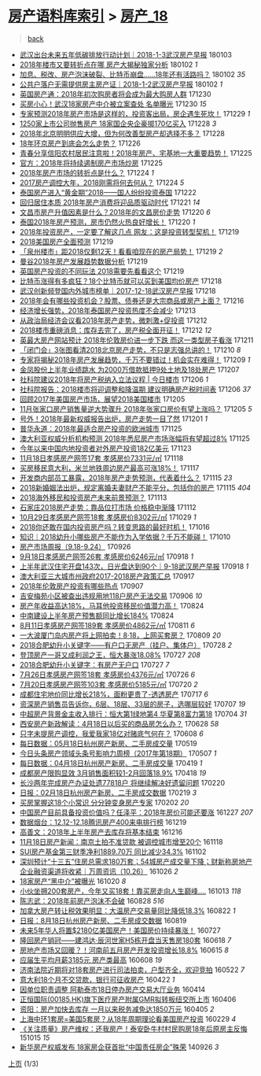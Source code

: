 [房产语料库索引](../../README.md)  > [房产_18](房产_18.md)
====
> [back](../README.md)

- [武汉出台未来五年低碳排放行动计划｜2018-1-3武汉房产早报](http://jkwz.applinzi.com/ittc/7054268769860322315.html#%E6%AD%A6%E6%B1%89%E5%87%BA%E5%8F%B0%E6%9C%AA%E6%9D%A5%E4%BA%94%E5%B9%B4%E4%BD%8E%E7%A2%B3%E6%8E%92%E6%94%BE%E8%A1%8C%E5%8A%A8%E8%AE%A1%E5%88%92%EF%BD%9C2018-1-3%E6%AD%A6%E6%B1%89%E6%88%BF%E4%BA%A7%E6%97%A9%E6%8A%A5) 180103  
- [2018年楼市又要转折点在哪 房产大揭秘独家分析](http://jkwz.applinzi.com/ittc/7054070936792204295.html#2018%E5%B9%B4%E6%A5%BC%E5%B8%82%E5%8F%88%E8%A6%81%E8%BD%AC%E6%8A%98%E7%82%B9%E5%9C%A8%E5%93%AA+%E6%88%BF%E4%BA%A7%E5%A4%A7%E6%8F%AD%E7%A7%98%E7%8B%AC%E5%AE%B6%E5%88%86%E6%9E%90) 180102 *1* 
- [加息、税改、房产泡沫破裂、比特币崩盘……18年还有活路吗？](http://jkwz.applinzi.com/ittc/7053973366308865030.html#%E5%8A%A0%E6%81%AF%E3%80%81%E7%A8%8E%E6%94%B9%E3%80%81%E6%88%BF%E4%BA%A7%E6%B3%A1%E6%B2%AB%E7%A0%B4%E8%A3%82%E3%80%81%E6%AF%94%E7%89%B9%E5%B8%81%E5%B4%A9%E7%9B%98%E2%80%A6%E2%80%A618%E5%B9%B4%E8%BF%98%E6%9C%89%E6%B4%BB%E8%B7%AF%E5%90%97%EF%BC%9F) 180102 *35* 
- [公共户落户无需提供房主房产证｜2018-1-2武汉房产早报](http://jkwz.applinzi.com/ittc/7053897885211427856.html#%E5%85%AC%E5%85%B1%E6%88%B7%E8%90%BD%E6%88%B7%E6%97%A0%E9%9C%80%E6%8F%90%E4%BE%9B%E6%88%BF%E4%B8%BB%E6%88%BF%E4%BA%A7%E8%AF%81%EF%BD%9C2018-1-2%E6%AD%A6%E6%B1%89%E6%88%BF%E4%BA%A7%E6%97%A9%E6%8A%A5) 180102 *1* 
- [英国房产通：2018年初次购房者将会成为最大购房人群](http://jkwz.applinzi.com/ittc/7052915213311935504.html#%E8%8B%B1%E5%9B%BD%E6%88%BF%E4%BA%A7%E9%80%9A%EF%BC%9A2018%E5%B9%B4%E5%88%9D%E6%AC%A1%E8%B4%AD%E6%88%BF%E8%80%85%E5%B0%86%E4%BC%9A%E6%88%90%E4%B8%BA%E6%9C%80%E5%A4%A7%E8%B4%AD%E6%88%BF%E4%BA%BA%E7%BE%A4) 171230  
- [买房小心！武汉18家房产中介被立案查处 名单曝光](http://jkwz.applinzi.com/ittc/7052819906712585232.html#%E4%B9%B0%E6%88%BF%E5%B0%8F%E5%BF%83%EF%BC%81%E6%AD%A6%E6%B1%8918%E5%AE%B6%E6%88%BF%E4%BA%A7%E4%B8%AD%E4%BB%8B%E8%A2%AB%E7%AB%8B%E6%A1%88%E6%9F%A5%E5%A4%84+%E5%90%8D%E5%8D%95%E6%9B%9D%E5%85%89) 171230 *15* 
- [专家预测2018年房产市场是这样的，投资客出局，房企遇生死坎！](http://jkwz.applinzi.com/ittc/7052471484012823568.html#%E4%B8%93%E5%AE%B6%E9%A2%84%E6%B5%8B2018%E5%B9%B4%E6%88%BF%E4%BA%A7%E5%B8%82%E5%9C%BA%E6%98%AF%E8%BF%99%E6%A0%B7%E7%9A%84%EF%BC%8C%E6%8A%95%E8%B5%84%E5%AE%A2%E5%87%BA%E5%B1%80%EF%BC%8C%E6%88%BF%E4%BC%81%E9%81%87%E7%94%9F%E6%AD%BB%E5%9D%8E%EF%BC%81) 171229 *1* 
- [1250家上市公司抛售房产 18家国企央企豪掷170亿买入](http://jkwz.applinzi.com/ittc/7052201695101060112.html#1250%E5%AE%B6%E4%B8%8A%E5%B8%82%E5%85%AC%E5%8F%B8%E6%8A%9B%E5%94%AE%E6%88%BF%E4%BA%A7+18%E5%AE%B6%E5%9B%BD%E4%BC%81%E5%A4%AE%E4%BC%81%E8%B1%AA%E6%8E%B7170%E4%BA%BF%E4%B9%B0%E5%85%A5) 171228 *3* 
- [2018年北京明明供应大增，但为何改善型房产却选择不多？](http://jkwz.applinzi.com/ittc/7052111402532078608.html#2018%E5%B9%B4%E5%8C%97%E4%BA%AC%E6%98%8E%E6%98%8E%E4%BE%9B%E5%BA%94%E5%A4%A7%E5%A2%9E%EF%BC%8C%E4%BD%86%E4%B8%BA%E4%BD%95%E6%94%B9%E5%96%84%E5%9E%8B%E6%88%BF%E4%BA%A7%E5%8D%B4%E9%80%89%E6%8B%A9%E4%B8%8D%E5%A4%9A%EF%BC%9F) 171228  
- [18年环京房产到底会怎么走势？](http://jkwz.applinzi.com/ittc/7051480451342926865.html#18%E5%B9%B4%E7%8E%AF%E4%BA%AC%E6%88%BF%E4%BA%A7%E5%88%B0%E5%BA%95%E4%BC%9A%E6%80%8E%E4%B9%88%E8%B5%B0%E5%8A%BF%EF%BC%9F) 171226  
- [青春分享信阳农村居民注意啦！2018年房产、宅基地一大重要趋势！](http://jkwz.applinzi.com/ittc/7051114455809655825.html#%E9%9D%92%E6%98%A5%E5%88%86%E4%BA%AB%E4%BF%A1%E9%98%B3%E5%86%9C%E6%9D%91%E5%B1%85%E6%B0%91%E6%B3%A8%E6%84%8F%E5%95%A6%EF%BC%812018%E5%B9%B4%E6%88%BF%E4%BA%A7%E3%80%81%E5%AE%85%E5%9F%BA%E5%9C%B0%E4%B8%80%E5%A4%A7%E9%87%8D%E8%A6%81%E8%B6%8B%E5%8A%BF%EF%BC%81) 171225  
- [官方：2018年将持续遏制房产市场炒房](http://jkwz.applinzi.com/ittc/7051004838853215248.html#%E5%AE%98%E6%96%B9%EF%BC%9A2018%E5%B9%B4%E5%B0%86%E6%8C%81%E7%BB%AD%E9%81%8F%E5%88%B6%E6%88%BF%E4%BA%A7%E5%B8%82%E5%9C%BA%E7%82%92%E6%88%BF) 171225  
- [2018年房产市场的转折点是什么？](http://jkwz.applinzi.com/ittc/7050716285388719120.html#2018%E5%B9%B4%E6%88%BF%E4%BA%A7%E5%B8%82%E5%9C%BA%E7%9A%84%E8%BD%AC%E6%8A%98%E7%82%B9%E6%98%AF%E4%BB%80%E4%B9%88%EF%BC%9F) 171224 *1* 
- [2017房产调控大年，2018刚需将何去何从？](http://jkwz.applinzi.com/ittc/7050230283725440016.html#2017%E6%88%BF%E4%BA%A7%E8%B0%83%E6%8E%A7%E5%A4%A7%E5%B9%B4%EF%BC%8C2018%E5%88%9A%E9%9C%80%E5%B0%86%E4%BD%95%E5%8E%BB%E4%BD%95%E4%BB%8E%EF%BC%9F) 171224 *5* 
- [泰国房产进入“黄金期”2018——国人纷纷投资泰国](http://jkwz.applinzi.com/ittc/7049838702669333520.html#%E6%B3%B0%E5%9B%BD%E6%88%BF%E4%BA%A7%E8%BF%9B%E5%85%A5%E2%80%9C%E9%BB%84%E9%87%91%E6%9C%9F%E2%80%9D2018%E2%80%94%E2%80%94%E5%9B%BD%E4%BA%BA%E7%BA%B7%E7%BA%B7%E6%8A%95%E8%B5%84%E6%B3%B0%E5%9B%BD) 171222  
- [回归居住本质 2018年房产消费将迎品质驱动时代](http://jkwz.applinzi.com/ittc/7049588859967374352.html#%E5%9B%9E%E5%BD%92%E5%B1%85%E4%BD%8F%E6%9C%AC%E8%B4%A8+2018%E5%B9%B4%E6%88%BF%E4%BA%A7%E6%B6%88%E8%B4%B9%E5%B0%86%E8%BF%8E%E5%93%81%E8%B4%A8%E9%A9%B1%E5%8A%A8%E6%97%B6%E4%BB%A3) 171221 *14* 
- [文昌市房产升值因素是什么？2018年的文昌房价走势](http://jkwz.applinzi.com/ittc/7049199214553203729.html#%E6%96%87%E6%98%8C%E5%B8%82%E6%88%BF%E4%BA%A7%E5%8D%87%E5%80%BC%E5%9B%A0%E7%B4%A0%E6%98%AF%E4%BB%80%E4%B9%88%EF%BC%9F2018%E5%B9%B4%E7%9A%84%E6%96%87%E6%98%8C%E6%88%BF%E4%BB%B7%E8%B5%B0%E5%8A%BF) 171220 *6* 
- [泰国2018年房产预测，房市仍然火热良好增长！](http://jkwz.applinzi.com/ittc/7049150579207570449.html#%E6%B3%B0%E5%9B%BD2018%E5%B9%B4%E6%88%BF%E4%BA%A7%E9%A2%84%E6%B5%8B%EF%BC%8C%E6%88%BF%E5%B8%82%E4%BB%8D%E7%84%B6%E7%81%AB%E7%83%AD%E8%89%AF%E5%A5%BD%E5%A2%9E%E9%95%BF%EF%BC%81) 171220 *1* 
- [2018年投资房产，一定要了解这几点 网友：这是投资转型契机！](http://jkwz.applinzi.com/ittc/7048838035305661456.html#2018%E5%B9%B4%E6%8A%95%E8%B5%84%E6%88%BF%E4%BA%A7%EF%BC%8C%E4%B8%80%E5%AE%9A%E8%A6%81%E4%BA%86%E8%A7%A3%E8%BF%99%E5%87%A0%E7%82%B9+%E7%BD%91%E5%8F%8B%EF%BC%9A%E8%BF%99%E6%98%AF%E6%8A%95%E8%B5%84%E8%BD%AC%E5%9E%8B%E5%A5%91%E6%9C%BA%EF%BC%81) 171219  
- [2018美国房产全面预测](http://jkwz.applinzi.com/ittc/7048812537733186577.html#2018%E7%BE%8E%E5%9B%BD%E6%88%BF%E4%BA%A7%E5%85%A8%E9%9D%A2%E9%A2%84%E6%B5%8B) 171219  
- [「泉州楼市」距2018仅剩12天！看看咱现在的房产局势！](http://jkwz.applinzi.com/ittc/7048811615367988241.html#%E3%80%8C%E6%B3%89%E5%B7%9E%E6%A5%BC%E5%B8%82%E3%80%8D%E8%B7%9D2018%E4%BB%85%E5%89%A912%E5%A4%A9%EF%BC%81%E7%9C%8B%E7%9C%8B%E5%92%B1%E7%8E%B0%E5%9C%A8%E7%9A%84%E6%88%BF%E4%BA%A7%E5%B1%80%E5%8A%BF%EF%BC%81) 171219 *2* 
- [曼谷2018年房产发展趋势数据分析](http://jkwz.applinzi.com/ittc/7048784522294854673.html#%E6%9B%BC%E8%B0%B72018%E5%B9%B4%E6%88%BF%E4%BA%A7%E5%8F%91%E5%B1%95%E8%B6%8B%E5%8A%BF%E6%95%B0%E6%8D%AE%E5%88%86%E6%9E%90) 171219  
- [英国房产投资的不同玩法 2018需要先看看这个](http://jkwz.applinzi.com/ittc/7048357407036539920.html#%E8%8B%B1%E5%9B%BD%E6%88%BF%E4%BA%A7%E6%8A%95%E8%B5%84%E7%9A%84%E4%B8%8D%E5%90%8C%E7%8E%A9%E6%B3%95+2018%E9%9C%80%E8%A6%81%E5%85%88%E7%9C%8B%E7%9C%8B%E8%BF%99%E4%B8%AA) 171219  
- [比特币涨得有多疯狂？18个比特币就可以买到美国均价房产](http://jkwz.applinzi.com/ittc/7048470036774126608.html#%E6%AF%94%E7%89%B9%E5%B8%81%E6%B6%A8%E5%BE%97%E6%9C%89%E5%A4%9A%E7%96%AF%E7%8B%82%EF%BC%9F18%E4%B8%AA%E6%AF%94%E7%89%B9%E5%B8%81%E5%B0%B1%E5%8F%AF%E4%BB%A5%E4%B9%B0%E5%88%B0%E7%BE%8E%E5%9B%BD%E5%9D%87%E4%BB%B7%E6%88%BF%E4%BA%A7) 171218  
- [武汉创新频登国内外城市榜单｜2017-12-18武汉房产早报](http://jkwz.applinzi.com/ittc/7048329553280238608.html#%E6%AD%A6%E6%B1%89%E5%88%9B%E6%96%B0%E9%A2%91%E7%99%BB%E5%9B%BD%E5%86%85%E5%A4%96%E5%9F%8E%E5%B8%82%E6%A6%9C%E5%8D%95%EF%BD%9C2017-12-18%E6%AD%A6%E6%B1%89%E6%88%BF%E4%BA%A7%E6%97%A9%E6%8A%A5) 171218  
- [2018年会有哪些投资机会？股票、债券还是大宗商品或房产上面？](http://jkwz.applinzi.com/ittc/7047324189411771408.html#2018%E5%B9%B4%E4%BC%9A%E6%9C%89%E5%93%AA%E4%BA%9B%E6%8A%95%E8%B5%84%E6%9C%BA%E4%BC%9A%EF%BC%9F%E8%82%A1%E7%A5%A8%E3%80%81%E5%80%BA%E5%88%B8%E8%BF%98%E6%98%AF%E5%A4%A7%E5%AE%97%E5%95%86%E5%93%81%E6%88%96%E6%88%BF%E4%BA%A7%E4%B8%8A%E9%9D%A2%EF%BC%9F) 171216  
- [经济增长强势，2018年泰国房产投资热度不会减少](http://jkwz.applinzi.com/ittc/7046510095867855889.html#%E7%BB%8F%E6%B5%8E%E5%A2%9E%E9%95%BF%E5%BC%BA%E5%8A%BF%EF%BC%8C2018%E5%B9%B4%E6%B3%B0%E5%9B%BD%E6%88%BF%E4%BA%A7%E6%8A%95%E8%B5%84%E7%83%AD%E5%BA%A6%E4%B8%8D%E4%BC%9A%E5%87%8F%E5%B0%91) 171213  
- [从政治局经济会议看2018年房产走势，微刺激+促投资](http://jkwz.applinzi.com/ittc/7046135120275178512.html#%E4%BB%8E%E6%94%BF%E6%B2%BB%E5%B1%80%E7%BB%8F%E6%B5%8E%E4%BC%9A%E8%AE%AE%E7%9C%8B2018%E5%B9%B4%E6%88%BF%E4%BA%A7%E8%B5%B0%E5%8A%BF%EF%BC%8C%E5%BE%AE%E5%88%BA%E6%BF%80%2B%E4%BF%83%E6%8A%95%E8%B5%84) 171212  
- [2018楼市重磅消息：库存去完了，房产税全面开征！](http://jkwz.applinzi.com/ittc/7045750503605011472.html#2018%E6%A5%BC%E5%B8%82%E9%87%8D%E7%A3%85%E6%B6%88%E6%81%AF%EF%BC%9A%E5%BA%93%E5%AD%98%E5%8E%BB%E5%AE%8C%E4%BA%86%EF%BC%8C%E6%88%BF%E4%BA%A7%E7%A8%8E%E5%85%A8%E9%9D%A2%E5%BC%80%E5%BE%81%EF%BC%81) 171212 *12* 
- [英最大房产网站预计 2018年伦敦房价进一步下跌 而这一类型房子看涨](http://jkwz.applinzi.com/ittc/7045877911389733904.html#%E8%8B%B1%E6%9C%80%E5%A4%A7%E6%88%BF%E4%BA%A7%E7%BD%91%E7%AB%99%E9%A2%84%E8%AE%A1+2018%E5%B9%B4%E4%BC%A6%E6%95%A6%E6%88%BF%E4%BB%B7%E8%BF%9B%E4%B8%80%E6%AD%A5%E4%B8%8B%E8%B7%8C+%E8%80%8C%E8%BF%99%E4%B8%80%E7%B1%BB%E5%9E%8B%E6%88%BF%E5%AD%90%E7%9C%8B%E6%B6%A8) 171211  
- [「闭门会」3张图看清2018北京房产走势，不只是志强总讲的！](http://jkwz.applinzi.com/ittc/7045598960205431824.html#%E3%80%8C%E9%97%AD%E9%97%A8%E4%BC%9A%E3%80%8D3%E5%BC%A0%E5%9B%BE%E7%9C%8B%E6%B8%852018%E5%8C%97%E4%BA%AC%E6%88%BF%E4%BA%A7%E8%B5%B0%E5%8A%BF%EF%BC%8C%E4%B8%8D%E5%8F%AA%E6%98%AF%E5%BF%97%E5%BC%BA%E6%80%BB%E8%AE%B2%E7%9A%84%EF%BC%81) 171210 *8* 
- [专家将揭秘2018年房产发展趋势，千万不要错过！机会实在难得！](http://jkwz.applinzi.com/ittc/7045067561262122000.html#%E4%B8%93%E5%AE%B6%E5%B0%86%E6%8F%AD%E7%A7%982018%E5%B9%B4%E6%88%BF%E4%BA%A7%E5%8F%91%E5%B1%95%E8%B6%8B%E5%8A%BF%EF%BC%8C%E5%8D%83%E4%B8%87%E4%B8%8D%E8%A6%81%E9%94%99%E8%BF%87%EF%BC%81%E6%9C%BA%E4%BC%9A%E5%AE%9E%E5%9C%A8%E9%9A%BE%E5%BE%97%EF%BC%81) 171209 *1* 
- [金凤股份上半年业绩跳水 为2000万借款抵押9处土地及18处房产](http://jkwz.applinzi.com/ittc/7044384374135456784.html#%E9%87%91%E5%87%A4%E8%82%A1%E4%BB%BD%E4%B8%8A%E5%8D%8A%E5%B9%B4%E4%B8%9A%E7%BB%A9%E8%B7%B3%E6%B0%B4+%E4%B8%BA2000%E4%B8%87%E5%80%9F%E6%AC%BE%E6%8A%B5%E6%8A%BC9%E5%A4%84%E5%9C%9F%E5%9C%B0%E5%8F%8A18%E5%A4%84%E6%88%BF%E4%BA%A7) 171207  
- [社科院建议2018年将房产税纳入立法议程 | 今日楼市](http://jkwz.applinzi.com/ittc/7044028174613087248.html#%E7%A4%BE%E7%A7%91%E9%99%A2%E5%BB%BA%E8%AE%AE2018%E5%B9%B4%E5%B0%86%E6%88%BF%E4%BA%A7%E7%A8%8E%E7%BA%B3%E5%85%A5%E7%AB%8B%E6%B3%95%E8%AE%AE%E7%A8%8B+%7C+%E4%BB%8A%E6%97%A5%E6%A5%BC%E5%B8%82) 171206 *1* 
- [社科院报告：2018楼市将迎调整和降温期 建议明确房产税时间表](http://jkwz.applinzi.com/ittc/7043969286165496848.html#%E7%A4%BE%E7%A7%91%E9%99%A2%E6%8A%A5%E5%91%8A%EF%BC%9A2018%E6%A5%BC%E5%B8%82%E5%B0%86%E8%BF%8E%E8%B0%83%E6%95%B4%E5%92%8C%E9%99%8D%E6%B8%A9%E6%9C%9F+%E5%BB%BA%E8%AE%AE%E6%98%8E%E7%A1%AE%E6%88%BF%E4%BA%A7%E7%A8%8E%E6%97%B6%E9%97%B4%E8%A1%A8) 171206 *37* 
- [回顾2017年美国房产市场，展望2018美国楼市](http://jkwz.applinzi.com/ittc/7043621447170262033.html#%E5%9B%9E%E9%A1%BE2017%E5%B9%B4%E7%BE%8E%E5%9B%BD%E6%88%BF%E4%BA%A7%E5%B8%82%E5%9C%BA%EF%BC%8C%E5%B1%95%E6%9C%9B2018%E7%BE%8E%E5%9B%BD%E6%A5%BC%E5%B8%82) 171205  
- [11月张家口房产销售量逆大势骤升 2018年张家口房价有望上涨吗？](http://jkwz.applinzi.com/ittc/7043532797615014928.html#11%E6%9C%88%E5%BC%A0%E5%AE%B6%E5%8F%A3%E6%88%BF%E4%BA%A7%E9%94%80%E5%94%AE%E9%87%8F%E9%80%86%E5%A4%A7%E5%8A%BF%E9%AA%A4%E5%8D%87+2018%E5%B9%B4%E5%BC%A0%E5%AE%B6%E5%8F%A3%E6%88%BF%E4%BB%B7%E6%9C%89%E6%9C%9B%E4%B8%8A%E6%B6%A8%E5%90%97%EF%BC%9F) 171205 *5* 
- [号外！2018年最新权威报告出炉，房产走势一目了然](http://jkwz.applinzi.com/ittc/7042166181178377232.html#%E5%8F%B7%E5%A4%96%EF%BC%812018%E5%B9%B4%E6%9C%80%E6%96%B0%E6%9D%83%E5%A8%81%E6%8A%A5%E5%91%8A%E5%87%BA%E7%82%89%EF%BC%8C%E6%88%BF%E4%BA%A7%E8%B5%B0%E5%8A%BF%E4%B8%80%E7%9B%AE%E4%BA%86%E7%84%B6) 171201 *1* 
- [普华永道：2018年最适合房产投资的欧洲城市](http://jkwz.applinzi.com/ittc/7039848312574837776.html#%E6%99%AE%E5%8D%8E%E6%B0%B8%E9%81%93%EF%BC%9A2018%E5%B9%B4%E6%9C%80%E9%80%82%E5%90%88%E6%88%BF%E4%BA%A7%E6%8A%95%E8%B5%84%E7%9A%84%E6%AC%A7%E6%B4%B2%E5%9F%8E%E5%B8%82) 171125  
- [澳大利亚权威分析机构预测 2018年悉尼房产市场涨幅将有望超过8%](http://jkwz.applinzi.com/ittc/7039805450902570001.html#%E6%BE%B3%E5%A4%A7%E5%88%A9%E4%BA%9A%E6%9D%83%E5%A8%81%E5%88%86%E6%9E%90%E6%9C%BA%E6%9E%84%E9%A2%84%E6%B5%8B+2018%E5%B9%B4%E6%82%89%E5%B0%BC%E6%88%BF%E4%BA%A7%E5%B8%82%E5%9C%BA%E6%B6%A8%E5%B9%85%E5%B0%86%E6%9C%89%E6%9C%9B%E8%B6%85%E8%BF%878%25) 171125  
- [今年以来中国内地投资者对外房产投资182亿美元](http://jkwz.applinzi.com/ittc/7039075095610393617.html#%E4%BB%8A%E5%B9%B4%E4%BB%A5%E6%9D%A5%E4%B8%AD%E5%9B%BD%E5%86%85%E5%9C%B0%E6%8A%95%E8%B5%84%E8%80%85%E5%AF%B9%E5%A4%96%E6%88%BF%E4%BA%A7%E6%8A%95%E8%B5%84182%E4%BA%BF%E7%BE%8E%E5%85%83) 171123  
- [11月18日孝感房产网签17套 孝感房价7331元/㎡](http://jkwz.applinzi.com/ittc/7037339048279032848.html#11%E6%9C%8818%E6%97%A5%E5%AD%9D%E6%84%9F%E6%88%BF%E4%BA%A7%E7%BD%91%E7%AD%BE17%E5%A5%97+%E5%AD%9D%E6%84%9F%E6%88%BF%E4%BB%B77331%E5%85%83%2F%E3%8E%A1) 171118  
- [买房移民意大利，米兰地铁周边房产最高可涨18%！](http://jkwz.applinzi.com/ittc/7036968203866080272.html#%E4%B9%B0%E6%88%BF%E7%A7%BB%E6%B0%91%E6%84%8F%E5%A4%A7%E5%88%A9%EF%BC%8C%E7%B1%B3%E5%85%B0%E5%9C%B0%E9%93%81%E5%91%A8%E8%BE%B9%E6%88%BF%E4%BA%A7%E6%9C%80%E9%AB%98%E5%8F%AF%E6%B6%A818%25%EF%BC%81) 171117  
- [开发商内部员工暴露，2018年房产走势预测，代表着什么？](http://jkwz.applinzi.com/ittc/7036281448846328848.html#%E5%BC%80%E5%8F%91%E5%95%86%E5%86%85%E9%83%A8%E5%91%98%E5%B7%A5%E6%9A%B4%E9%9C%B2%EF%BC%8C2018%E5%B9%B4%E6%88%BF%E4%BA%A7%E8%B5%B0%E5%8A%BF%E9%A2%84%E6%B5%8B%EF%BC%8C%E4%BB%A3%E8%A1%A8%E7%9D%80%E4%BB%80%E4%B9%88%EF%BC%9F) 171115 *23* 
- [2018新婚姻法出炉，规定离婚夫妻财产不能平分，包括你的房产](http://jkwz.applinzi.com/ittc/7036170536382628881.html#2018%E6%96%B0%E5%A9%9A%E5%A7%BB%E6%B3%95%E5%87%BA%E7%82%89%EF%BC%8C%E8%A7%84%E5%AE%9A%E7%A6%BB%E5%A9%9A%E5%A4%AB%E5%A6%BB%E8%B4%A2%E4%BA%A7%E4%B8%8D%E8%83%BD%E5%B9%B3%E5%88%86%EF%BC%8C%E5%8C%85%E6%8B%AC%E4%BD%A0%E7%9A%84%E6%88%BF%E4%BA%A7) 171115 *404* 
- [2018海外移民和投资房产未来前景预测？](http://jkwz.applinzi.com/ittc/7035355408368141328.html#2018%E6%B5%B7%E5%A4%96%E7%A7%BB%E6%B0%91%E5%92%8C%E6%8A%95%E8%B5%84%E6%88%BF%E4%BA%A7%E6%9C%AA%E6%9D%A5%E5%89%8D%E6%99%AF%E9%A2%84%E6%B5%8B%EF%BC%9F) 171113  
- [石家庄2018房产走势：靠品位打市场 价格稳中渐降](http://jkwz.applinzi.com/ittc/7035183634250728464.html#%E7%9F%B3%E5%AE%B6%E5%BA%842018%E6%88%BF%E4%BA%A7%E8%B5%B0%E5%8A%BF%EF%BC%9A%E9%9D%A0%E5%93%81%E4%BD%8D%E6%89%93%E5%B8%82%E5%9C%BA+%E4%BB%B7%E6%A0%BC%E7%A8%B3%E4%B8%AD%E6%B8%90%E9%99%8D) 171112  
- [10月29日孝感房产网签18套 孝感房价8302元/㎡](http://jkwz.applinzi.com/ittc/7029922117120951313.html#10%E6%9C%8829%E6%97%A5%E5%AD%9D%E6%84%9F%E6%88%BF%E4%BA%A7%E7%BD%91%E7%AD%BE18%E5%A5%97+%E5%AD%9D%E6%84%9F%E6%88%BF%E4%BB%B78302%E5%85%83%2F%E3%8E%A1) 171029 *1* 
- [2018你还敢在国内投资房产吗？转变思路的最好时机！](http://jkwz.applinzi.com/ittc/7025076256461292561.html#2018%E4%BD%A0%E8%BF%98%E6%95%A2%E5%9C%A8%E5%9B%BD%E5%86%85%E6%8A%95%E8%B5%84%E6%88%BF%E4%BA%A7%E5%90%97%EF%BC%9F%E8%BD%AC%E5%8F%98%E6%80%9D%E8%B7%AF%E7%9A%84%E6%9C%80%E5%A5%BD%E6%97%B6%E6%9C%BA%EF%BC%81) 171016  
- [知识｜2018幼升小哪些房产不能作为入学依据？千万不能碰！](http://jkwz.applinzi.com/ittc/7022904408722113552.html#%E7%9F%A5%E8%AF%86%EF%BD%9C2018%E5%B9%BC%E5%8D%87%E5%B0%8F%E5%93%AA%E4%BA%9B%E6%88%BF%E4%BA%A7%E4%B8%8D%E8%83%BD%E4%BD%9C%E4%B8%BA%E5%85%A5%E5%AD%A6%E4%BE%9D%E6%8D%AE%EF%BC%9F%E5%8D%83%E4%B8%87%E4%B8%8D%E8%83%BD%E7%A2%B0%EF%BC%81) 171010  
- [房产市场周报（9.18-9.24）](http://jkwz.applinzi.com/ittc/7017305099884561425.html#%E6%88%BF%E4%BA%A7%E5%B8%82%E5%9C%BA%E5%91%A8%E6%8A%A5%EF%BC%889.18-9.24%EF%BC%89) 170926  
- [9月18日孝感房产网签26套 孝感房价6246元/㎡](http://jkwz.applinzi.com/ittc/7014703345716167696.html#9%E6%9C%8818%E6%97%A5%E5%AD%9D%E6%84%9F%E6%88%BF%E4%BA%A7%E7%BD%91%E7%AD%BE26%E5%A5%97+%E5%AD%9D%E6%84%9F%E6%88%BF%E4%BB%B76246%E5%85%83%2F%E3%8E%A1) 170918 *1* 
- [上半年武汉住宅开盘143次，日光盘达到90个｜9-18武汉房产早报](http://jkwz.applinzi.com/ittc/7014575729491313680.html#%E4%B8%8A%E5%8D%8A%E5%B9%B4%E6%AD%A6%E6%B1%89%E4%BD%8F%E5%AE%85%E5%BC%80%E7%9B%98143%E6%AC%A1%EF%BC%8C%E6%97%A5%E5%85%89%E7%9B%98%E8%BE%BE%E5%88%B090%E4%B8%AA%EF%BD%9C9-18%E6%AD%A6%E6%B1%89%E6%88%BF%E4%BA%A7%E6%97%A9%E6%8A%A5) 170918 *1* 
- [澳大利亚三大城市州政府2017-2018房产政策汇总](http://jkwz.applinzi.com/ittc/7014232692789609488.html#%E6%BE%B3%E5%A4%A7%E5%88%A9%E4%BA%9A%E4%B8%89%E5%A4%A7%E5%9F%8E%E5%B8%82%E5%B7%9E%E6%94%BF%E5%BA%9C2017-2018%E6%88%BF%E4%BA%A7%E6%94%BF%E7%AD%96%E6%B1%87%E6%80%BB) 170917  
- [2018年伦敦房产投资有哪些热点](http://jkwz.applinzi.com/ittc/7010639984695182353.html#2018%E5%B9%B4%E4%BC%A6%E6%95%A6%E6%88%BF%E4%BA%A7%E6%8A%95%E8%B5%84%E6%9C%89%E5%93%AA%E4%BA%9B%E7%83%AD%E7%82%B9) 170907  
- [吉安梅苑小区被查出违规用地118户房产无法交易](http://jkwz.applinzi.com/ittc/7010106342977831952.html#%E5%90%89%E5%AE%89%E6%A2%85%E8%8B%91%E5%B0%8F%E5%8C%BA%E8%A2%AB%E6%9F%A5%E5%87%BA%E8%BF%9D%E8%A7%84%E7%94%A8%E5%9C%B0118%E6%88%B7%E6%88%BF%E4%BA%A7%E6%97%A0%E6%B3%95%E4%BA%A4%E6%98%93) 170906 *10* 
- [房产年收益高达18%，马耳他投资移民价值潜力高！](http://jkwz.applinzi.com/ittc/7004944649444394000.html#%E6%88%BF%E4%BA%A7%E5%B9%B4%E6%94%B6%E7%9B%8A%E9%AB%98%E8%BE%BE18%25%EF%BC%8C%E9%A9%AC%E8%80%B3%E4%BB%96%E6%8A%95%E8%B5%84%E7%A7%BB%E6%B0%91%E4%BB%B7%E5%80%BC%E6%BD%9C%E5%8A%9B%E9%AB%98%EF%BC%81) 170824  
- [中南建设上半年房产预售额同比增长184%](http://jkwz.applinzi.com/ittc/7005189592104567569.html#%E4%B8%AD%E5%8D%97%E5%BB%BA%E8%AE%BE%E4%B8%8A%E5%8D%8A%E5%B9%B4%E6%88%BF%E4%BA%A7%E9%A2%84%E5%94%AE%E9%A2%9D%E5%90%8C%E6%AF%94%E5%A2%9E%E9%95%BF184%25) 170824  
- [8月11日孝感房产网签189套 孝感房价4862元/㎡](http://jkwz.applinzi.com/ittc/7000606412651381777.html#8%E6%9C%8811%E6%97%A5%E5%AD%9D%E6%84%9F%E6%88%BF%E4%BA%A7%E7%BD%91%E7%AD%BE189%E5%A5%97+%E5%AD%9D%E6%84%9F%E6%88%BF%E4%BB%B74862%E5%85%83%2F%E3%8E%A1) 170811 *6* 
- [一大波厦门岛内房产将上网拍卖！8·18，上网买套房？](http://jkwz.applinzi.com/ittc/6999760800196330513.html#%E4%B8%80%E5%A4%A7%E6%B3%A2%E5%8E%A6%E9%97%A8%E5%B2%9B%E5%86%85%E6%88%BF%E4%BA%A7%E5%B0%86%E4%B8%8A%E7%BD%91%E6%8B%8D%E5%8D%96%EF%BC%818%C2%B718%EF%BC%8C%E4%B8%8A%E7%BD%91%E4%B9%B0%E5%A5%97%E6%88%BF%EF%BC%9F) 170809 *20* 
- [2018合肥幼升小关键字——有户口无房产（挂户、集体户）](http://jkwz.applinzi.com/ittc/6995277704713470992.html#2018%E5%90%88%E8%82%A5%E5%B9%BC%E5%8D%87%E5%B0%8F%E5%85%B3%E9%94%AE%E5%AD%97%E2%80%94%E2%80%94%E6%9C%89%E6%88%B7%E5%8F%A3%E6%97%A0%E6%88%BF%E4%BA%A7%EF%BC%88%E6%8C%82%E6%88%B7%E3%80%81%E9%9B%86%E4%BD%93%E6%88%B7%EF%BC%89) 170728 *2* 
- [登顶房产一哥又成利润之王，恒大暴涨18.08%](http://jkwz.applinzi.com/ittc/6994916733696345104.html#%E7%99%BB%E9%A1%B6%E6%88%BF%E4%BA%A7%E4%B8%80%E5%93%A5%E5%8F%88%E6%88%90%E5%88%A9%E6%B6%A6%E4%B9%8B%E7%8E%8B%EF%BC%8C%E6%81%92%E5%A4%A7%E6%9A%B4%E6%B6%A818.08%25) 170727 *208* 
- [2018合肥幼升小关键字：有房产无户口](http://jkwz.applinzi.com/ittc/6994912745592718353.html#2018%E5%90%88%E8%82%A5%E5%B9%BC%E5%8D%87%E5%B0%8F%E5%85%B3%E9%94%AE%E5%AD%97%EF%BC%9A%E6%9C%89%E6%88%BF%E4%BA%A7%E6%97%A0%E6%88%B7%E5%8F%A3) 170727 *7* 
- [7月26日孝感房产网签18套 孝感房价4376元/㎡](http://jkwz.applinzi.com/ittc/6994668216729994256.html#7%E6%9C%8826%E6%97%A5%E5%AD%9D%E6%84%9F%E6%88%BF%E4%BA%A7%E7%BD%91%E7%AD%BE18%E5%A5%97+%E5%AD%9D%E6%84%9F%E6%88%BF%E4%BB%B74376%E5%85%83%2F%E3%8E%A1) 170726 *6* 
- [7月20日孝感房产网签103套 孝感房价5185元/㎡](http://jkwz.applinzi.com/ittc/6992441728186188816.html#7%E6%9C%8820%E6%97%A5%E5%AD%9D%E6%84%9F%E6%88%BF%E4%BA%A7%E7%BD%91%E7%AD%BE103%E5%A5%97+%E5%AD%9D%E6%84%9F%E6%88%BF%E4%BB%B75185%E5%85%83%2F%E3%8E%A1) 170720 *2* 
- [成都住宅地价同比增长218%，面粉更贵了-透透房产](http://jkwz.applinzi.com/ittc/6991209799759692816.html#%E6%88%90%E9%83%BD%E4%BD%8F%E5%AE%85%E5%9C%B0%E4%BB%B7%E5%90%8C%E6%AF%94%E5%A2%9E%E9%95%BF218%25%EF%BC%8C%E9%9D%A2%E7%B2%89%E6%9B%B4%E8%B4%B5%E4%BA%86-%E9%80%8F%E9%80%8F%E6%88%BF%E4%BA%A7) 170717 *6* 
- [资深房产销售员告诉你，6层、18层、33层的房子，选哪层较好](http://jkwz.applinzi.com/ittc/6987505062312936452.html#%E8%B5%84%E6%B7%B1%E6%88%BF%E4%BA%A7%E9%94%80%E5%94%AE%E5%91%98%E5%91%8A%E8%AF%89%E4%BD%A0%EF%BC%8C6%E5%B1%82%E3%80%8118%E5%B1%82%E3%80%8133%E5%B1%82%E7%9A%84%E6%88%BF%E5%AD%90%EF%BC%8C%E9%80%89%E5%93%AA%E5%B1%82%E8%BE%83%E5%A5%BD) 170707 *19* 
- [中超房产背景金主收入排行：恒大第1绿地第4 华夏第8富力第18](http://jkwz.applinzi.com/ittc/6986561952556778501.html#%E4%B8%AD%E8%B6%85%E6%88%BF%E4%BA%A7%E8%83%8C%E6%99%AF%E9%87%91%E4%B8%BB%E6%94%B6%E5%85%A5%E6%8E%92%E8%A1%8C%EF%BC%9A%E6%81%92%E5%A4%A7%E7%AC%AC1%E7%BB%BF%E5%9C%B0%E7%AC%AC4+%E5%8D%8E%E5%A4%8F%E7%AC%AC8%E5%AF%8C%E5%8A%9B%E7%AC%AC18) 170704 *31* 
- [西安房产新政解读：4月18日以后买的商品房怎么办？](http://jkwz.applinzi.com/ittc/6984309885574333444.html#%E8%A5%BF%E5%AE%89%E6%88%BF%E4%BA%A7%E6%96%B0%E6%94%BF%E8%A7%A3%E8%AF%BB%EF%BC%9A4%E6%9C%8818%E6%97%A5%E4%BB%A5%E5%90%8E%E4%B9%B0%E7%9A%84%E5%95%86%E5%93%81%E6%88%BF%E6%80%8E%E4%B9%88%E5%8A%9E%EF%BC%9F) 170628 *58* 
- [只字未提房产调控，我爱我家18亿对赌底气何在？](http://jkwz.applinzi.com/ittc/6976745268392231941.html#%E5%8F%AA%E5%AD%97%E6%9C%AA%E6%8F%90%E6%88%BF%E4%BA%A7%E8%B0%83%E6%8E%A7%EF%BC%8C%E6%88%91%E7%88%B1%E6%88%91%E5%AE%B618%E4%BA%BF%E5%AF%B9%E8%B5%8C%E5%BA%95%E6%B0%94%E4%BD%95%E5%9C%A8%EF%BC%9F) 170608 *6* 
- [每日数据：05月18日杭州房产新房、二手房成交量](http://jkwz.applinzi.com/ittc/6969353279661147140.html#%E6%AF%8F%E6%97%A5%E6%95%B0%E6%8D%AE%EF%BC%9A05%E6%9C%8818%E6%97%A5%E6%9D%AD%E5%B7%9E%E6%88%BF%E4%BA%A7%E6%96%B0%E6%88%BF%E3%80%81%E4%BA%8C%E6%89%8B%E6%88%BF%E6%88%90%E4%BA%A4%E9%87%8F) 170519  
- [今日头条房产领域头条号影响力周榜（2017年第18期）](http://jkwz.applinzi.com/ittc/6964975528695038981.html#%E4%BB%8A%E6%97%A5%E5%A4%B4%E6%9D%A1%E6%88%BF%E4%BA%A7%E9%A2%86%E5%9F%9F%E5%A4%B4%E6%9D%A1%E5%8F%B7%E5%BD%B1%E5%93%8D%E5%8A%9B%E5%91%A8%E6%A6%9C%EF%BC%882017%E5%B9%B4%E7%AC%AC18%E6%9C%9F%EF%BC%89) 170507 *1* 
- [每日数据：04月18日杭州房产新房、二手房成交量](http://jkwz.applinzi.com/ittc/6958190108489548805.html#%E6%AF%8F%E6%97%A5%E6%95%B0%E6%8D%AE%EF%BC%9A04%E6%9C%8818%E6%97%A5%E6%9D%AD%E5%B7%9E%E6%88%BF%E4%BA%A7%E6%96%B0%E6%88%BF%E3%80%81%E4%BA%8C%E6%89%8B%E6%88%BF%E6%88%90%E4%BA%A4%E9%87%8F) 170419 *1* 
- [成都房产限购显效 3月销售面积较1-2月回落18.9%](http://jkwz.applinzi.com/ittc/6957875936224609285.html#%E6%88%90%E9%83%BD%E6%88%BF%E4%BA%A7%E9%99%90%E8%B4%AD%E6%98%BE%E6%95%88+3%E6%9C%88%E9%94%80%E5%94%AE%E9%9D%A2%E7%A7%AF%E8%BE%831-2%E6%9C%88%E5%9B%9E%E8%90%BD18.9%25) 170418 *19* 
- [长沙两年完成房产办证处遗77818户 将继续解决好遗留问题](http://jkwz.applinzi.com/ittc/6936669796761601028.html#%E9%95%BF%E6%B2%99%E4%B8%A4%E5%B9%B4%E5%AE%8C%E6%88%90%E6%88%BF%E4%BA%A7%E5%8A%9E%E8%AF%81%E5%A4%84%E9%81%9777818%E6%88%B7+%E5%B0%86%E7%BB%A7%E7%BB%AD%E8%A7%A3%E5%86%B3%E5%A5%BD%E9%81%97%E7%95%99%E9%97%AE%E9%A2%98) 170220  
- [日报：02月18日杭州房产新房、二手房成交数据](http://jkwz.applinzi.com/ittc/6936407098287195141.html#%E6%97%A5%E6%8A%A5%EF%BC%9A02%E6%9C%8818%E6%97%A5%E6%9D%AD%E5%B7%9E%E6%88%BF%E4%BA%A7%E6%96%B0%E6%88%BF%E3%80%81%E4%BA%8C%E6%89%8B%E6%88%BF%E6%88%90%E4%BA%A4%E6%95%B0%E6%8D%AE) 170219 *3* 
- [买房掌握这18个小常识 分分钟变身房产专家](http://jkwz.applinzi.com/ittc/6929600398334886917.html#%E4%B9%B0%E6%88%BF%E6%8E%8C%E6%8F%A1%E8%BF%9918%E4%B8%AA%E5%B0%8F%E5%B8%B8%E8%AF%86+%E5%88%86%E5%88%86%E9%92%9F%E5%8F%98%E8%BA%AB%E6%88%BF%E4%BA%A7%E4%B8%93%E5%AE%B6) 170202 *20* 
- [中国房产目前具备投资价值吗？任泽平：2018年房价可能还要涨](http://jkwz.applinzi.com/ittc/6916344153134072836.html#%E4%B8%AD%E5%9B%BD%E6%88%BF%E4%BA%A7%E7%9B%AE%E5%89%8D%E5%85%B7%E5%A4%87%E6%8A%95%E8%B5%84%E4%BB%B7%E5%80%BC%E5%90%97%EF%BC%9F%E4%BB%BB%E6%B3%BD%E5%B9%B3%EF%BC%9A2018%E5%B9%B4%E6%88%BF%E4%BB%B7%E5%8F%AF%E8%83%BD%E8%BF%98%E8%A6%81%E6%B6%A8) 161227 *207* 
- [数据烟台：12.12-12.18腾讯房产400来电排行榜](http://jkwz.applinzi.com/ittc/6913386543527232516.html#%E6%95%B0%E6%8D%AE%E7%83%9F%E5%8F%B0%EF%BC%9A12.12-12.18%E8%85%BE%E8%AE%AF%E6%88%BF%E4%BA%A7400%E6%9D%A5%E7%94%B5%E6%8E%92%E8%A1%8C%E6%A6%9C) 161219  
- [高善文：2018年上半年房产去库存将基本结束](http://jkwz.applinzi.com/ittc/6912050446201275397.html#%E9%AB%98%E5%96%84%E6%96%87%EF%BC%9A2018%E5%B9%B4%E4%B8%8A%E5%8D%8A%E5%B9%B4%E6%88%BF%E4%BA%A7%E5%8E%BB%E5%BA%93%E5%AD%98%E5%B0%86%E5%9F%BA%E6%9C%AC%E7%BB%93%E6%9D%9F) 161216  
- [11月18日房产新闻：南京土拍不准贷款 被调控城市增至20个](http://jkwz.applinzi.com/ittc/6901863042471429125.html#11%E6%9C%8818%E6%97%A5%E6%88%BF%E4%BA%A7%E6%96%B0%E9%97%BB%EF%BC%9A%E5%8D%97%E4%BA%AC%E5%9C%9F%E6%8B%8D%E4%B8%8D%E5%87%86%E8%B4%B7%E6%AC%BE+%E8%A2%AB%E8%B0%83%E6%8E%A7%E5%9F%8E%E5%B8%82%E5%A2%9E%E8%87%B320%E4%B8%AA) 161118  
- [SUI房产基金第三财季净利1889.70万 同比减少34.3%](http://jkwz.applinzi.com/ittc/6895929028858348549.html#SUI%E6%88%BF%E4%BA%A7%E5%9F%BA%E9%87%91%E7%AC%AC%E4%B8%89%E8%B4%A2%E5%AD%A3%E5%87%80%E5%88%A91889.70%E4%B8%87+%E5%90%8C%E6%AF%94%E5%87%8F%E5%B0%9134.3%25) 161102  
- [深圳预计“十三五”住房总需求180万套；54城房产成交量下降；财新称房地产企业融资渠道将收紧｜万周资讯（10.26）](http://jkwz.applinzi.com/ittc/6893371170878915589.html#%E6%B7%B1%E5%9C%B3%E9%A2%84%E8%AE%A1%E2%80%9C%E5%8D%81%E4%B8%89%E4%BA%94%E2%80%9D%E4%BD%8F%E6%88%BF%E6%80%BB%E9%9C%80%E6%B1%82180%E4%B8%87%E5%A5%97%EF%BC%9B54%E5%9F%8E%E6%88%BF%E4%BA%A7%E6%88%90%E4%BA%A4%E9%87%8F%E4%B8%8B%E9%99%8D%EF%BC%9B%E8%B4%A2%E6%96%B0%E7%A7%B0%E6%88%BF%E5%9C%B0%E4%BA%A7%E4%BC%81%E4%B8%9A%E8%9E%8D%E8%B5%84%E6%B8%A0%E9%81%93%E5%B0%86%E6%94%B6%E7%B4%A7%EF%BD%9C%E4%B8%87%E5%91%A8%E8%B5%84%E8%AE%AF%EF%BC%8810.26%EF%BC%89) 161026 *2* 
- [18家房产“黑中介”被曝光](http://jkwz.applinzi.com/ittc/6890984514074969092.html#18%E5%AE%B6%E6%88%BF%E4%BA%A7%E2%80%9C%E9%BB%91%E4%B8%AD%E4%BB%8B%E2%80%9D%E8%A2%AB%E6%9B%9D%E5%85%89) 161020 *8* 
- [小伙坐拥200套房产，今年又买18套！靠买房走向人生巅峰....](http://jkwz.applinzi.com/ittc/6888533368139940869.html#%E5%B0%8F%E4%BC%99%E5%9D%90%E6%8B%A5200%E5%A5%97%E6%88%BF%E4%BA%A7%EF%BC%8C%E4%BB%8A%E5%B9%B4%E5%8F%88%E4%B9%B018%E5%A5%97%EF%BC%81%E9%9D%A0%E4%B9%B0%E6%88%BF%E8%B5%B0%E5%90%91%E4%BA%BA%E7%94%9F%E5%B7%85%E5%B3%B0....) 161013 *118* 
- [陈志武：2018年前房产泡沫不会破](http://jkwz.applinzi.com/ittc/6871510956978471940.html#%E9%99%88%E5%BF%97%E6%AD%A6%EF%BC%9A2018%E5%B9%B4%E5%89%8D%E6%88%BF%E4%BA%A7%E6%B3%A1%E6%B2%AB%E4%B8%8D%E4%BC%9A%E7%A0%B4) 160828 *516* 
- [加拿大房产转让税效果明显：大温房产交易量同比降低18.3%](http://jkwz.applinzi.com/ittc/6869195561307210756.html#%E5%8A%A0%E6%8B%BF%E5%A4%A7%E6%88%BF%E4%BA%A7%E8%BD%AC%E8%AE%A9%E7%A8%8E%E6%95%88%E6%9E%9C%E6%98%8E%E6%98%BE%EF%BC%9A%E5%A4%A7%E6%B8%A9%E6%88%BF%E4%BA%A7%E4%BA%A4%E6%98%93%E9%87%8F%E5%90%8C%E6%AF%94%E9%99%8D%E4%BD%8E18.3%25) 160822 *1* 
- [日报：8月18日杭州房产新房、二手房成交数据](http://jkwz.applinzi.com/ittc/6868052940308349956.html#%E6%97%A5%E6%8A%A5%EF%BC%9A8%E6%9C%8818%E6%97%A5%E6%9D%AD%E5%B7%9E%E6%88%BF%E4%BA%A7%E6%96%B0%E6%88%BF%E3%80%81%E4%BA%8C%E6%89%8B%E6%88%BF%E6%88%90%E4%BA%A4%E6%95%B0%E6%8D%AE) 160819  
- [未来5年华人将置$2180亿美国房产！美国房价持续暴涨！](http://jkwz.applinzi.com/ittc/6859474257284957188.html#%E6%9C%AA%E6%9D%A55%E5%B9%B4%E5%8D%8E%E4%BA%BA%E5%B0%86%E7%BD%AE%242180%E4%BA%BF%E7%BE%8E%E5%9B%BD%E6%88%BF%E4%BA%A7%EF%BC%81%E7%BE%8E%E5%9B%BD%E6%88%BF%E4%BB%B7%E6%8C%81%E7%BB%AD%E6%9A%B4%E6%B6%A8%EF%BC%81) 160727  
- [隆回房产销冠——建鸿达·辰河世家H5栋开盘当天售房180套](http://jkwz.applinzi.com/ittc/6845079701953184772.html#%E9%9A%86%E5%9B%9E%E6%88%BF%E4%BA%A7%E9%94%80%E5%86%A0%E2%80%94%E2%80%94%E5%BB%BA%E9%B8%BF%E8%BE%BE%C2%B7%E8%BE%B0%E6%B2%B3%E4%B8%96%E5%AE%B6H5%E6%A0%8B%E5%BC%80%E7%9B%98%E5%BD%93%E5%A4%A9%E5%94%AE%E6%88%BF180%E5%A5%97) 160618 *7* 
- [房地产市场又回暖？！河南前五月房产开发投资增长18.8%](http://jkwz.applinzi.com/ittc/6844006916619240453.html#%E6%88%BF%E5%9C%B0%E4%BA%A7%E5%B8%82%E5%9C%BA%E5%8F%88%E5%9B%9E%E6%9A%96%EF%BC%9F%EF%BC%81%E6%B2%B3%E5%8D%97%E5%89%8D%E4%BA%94%E6%9C%88%E6%88%BF%E4%BA%A7%E5%BC%80%E5%8F%91%E6%8A%95%E8%B5%84%E5%A2%9E%E9%95%BF18.8%25) 160615 *8* 
- [应届生平均月薪3185元 房产类最高](http://jkwz.applinzi.com/ittc/6841345691561231364.html#%E5%BA%94%E5%B1%8A%E7%94%9F%E5%B9%B3%E5%9D%87%E6%9C%88%E8%96%AA3185%E5%85%83+%E6%88%BF%E4%BA%A7%E7%B1%BB%E6%9C%80%E9%AB%98) 160608 *19* 
- [济南法院近期将对18套房产进行司法拍卖，户型齐全，欢迎竞拍](http://jkwz.applinzi.com/ittc/6835177353155970052.html#%E6%B5%8E%E5%8D%97%E6%B3%95%E9%99%A2%E8%BF%91%E6%9C%9F%E5%B0%86%E5%AF%B918%E5%A5%97%E6%88%BF%E4%BA%A7%E8%BF%9B%E8%A1%8C%E5%8F%B8%E6%B3%95%E6%8B%8D%E5%8D%96%EF%BC%8C%E6%88%B7%E5%9E%8B%E9%BD%90%E5%85%A8%EF%BC%8C%E6%AC%A2%E8%BF%8E%E7%AB%9E%E6%8B%8D) 160522 *7* 
- [意大利18个月不交贷款，银行可征收房产](http://jkwz.applinzi.com/ittc/6823831631265530885.html#%E6%84%8F%E5%A4%A7%E5%88%A918%E4%B8%AA%E6%9C%88%E4%B8%8D%E4%BA%A4%E8%B4%B7%E6%AC%BE%EF%BC%8C%E9%93%B6%E8%A1%8C%E5%8F%AF%E5%BE%81%E6%94%B6%E6%88%BF%E4%BA%A7) 160422 *1* 
- [因单位职责调整 阿勒泰市18日停办房产交易大厅业务](http://jkwz.applinzi.com/ittc/6821016216504108037.html#%E5%9B%A0%E5%8D%95%E4%BD%8D%E8%81%8C%E8%B4%A3%E8%B0%83%E6%95%B4+%E9%98%BF%E5%8B%92%E6%B3%B0%E5%B8%8218%E6%97%A5%E5%81%9C%E5%8A%9E%E6%88%BF%E4%BA%A7%E4%BA%A4%E6%98%93%E5%A4%A7%E5%8E%85%E4%B8%9A%E5%8A%A1) 160414  
- [正恒国际(00185.HK)旗下医疗房产附属GMR拟转板纽交所上市](http://jkwz.applinzi.com/ittc/6817920010273948677.html#%E6%AD%A3%E6%81%92%E5%9B%BD%E9%99%85%2800185.HK%29%E6%97%97%E4%B8%8B%E5%8C%BB%E7%96%97%E6%88%BF%E4%BA%A7%E9%99%84%E5%B1%9EGMR%E6%8B%9F%E8%BD%AC%E6%9D%BF%E7%BA%BD%E4%BA%A4%E6%89%80%E4%B8%8A%E5%B8%82) 160406  
- [资阳：房产加快去库存 一月以来税务减免达1850万元](http://jkwz.applinzi.com/ittc/6817734655377671173.html#%E8%B5%84%E9%98%B3%EF%BC%9A%E6%88%BF%E4%BA%A7%E5%8A%A0%E5%BF%AB%E5%8E%BB%E5%BA%93%E5%AD%98+%E4%B8%80%E6%9C%88%E4%BB%A5%E6%9D%A5%E7%A8%8E%E5%8A%A1%E5%87%8F%E5%85%8D%E8%BE%BE1850%E4%B8%87%E5%85%83) 160405 *2* 
- [上海中环1套房=美国5套房？从18年周期理论看美国房产投资](http://jkwz.applinzi.com/ittc/6804200588350850052.html#%E4%B8%8A%E6%B5%B7%E4%B8%AD%E7%8E%AF1%E5%A5%97%E6%88%BF%3D%E7%BE%8E%E5%9B%BD5%E5%A5%97%E6%88%BF%EF%BC%9F%E4%BB%8E18%E5%B9%B4%E5%91%A8%E6%9C%9F%E7%90%86%E8%AE%BA%E7%9C%8B%E7%BE%8E%E5%9B%BD%E6%88%BF%E4%BA%A7%E6%8A%95%E8%B5%84) 160229 *4* 
- [《关注质量》房产维权：还我房产！泰安卧牛村村民购房18年后原房主反悔](http://jkwz.applinzi.com/ittc/6753200392482407428.html#%E3%80%8A%E5%85%B3%E6%B3%A8%E8%B4%A8%E9%87%8F%E3%80%8B%E6%88%BF%E4%BA%A7%E7%BB%B4%E6%9D%83%EF%BC%9A%E8%BF%98%E6%88%91%E6%88%BF%E4%BA%A7%EF%BC%81%E6%B3%B0%E5%AE%89%E5%8D%A7%E7%89%9B%E6%9D%91%E6%9D%91%E6%B0%91%E8%B4%AD%E6%88%BF18%E5%B9%B4%E5%90%8E%E5%8E%9F%E6%88%BF%E4%B8%BB%E5%8F%8D%E6%82%94) 151015 *15* 
- [新华房产权威发布 18家房企获首批“中国责任房企”殊荣](http://jkwz.applinzi.com/ittc/547650611374507197.html#%E6%96%B0%E5%8D%8E%E6%88%BF%E4%BA%A7%E6%9D%83%E5%A8%81%E5%8F%91%E5%B8%83+18%E5%AE%B6%E6%88%BF%E4%BC%81%E8%8E%B7%E9%A6%96%E6%89%B9%E2%80%9C%E4%B8%AD%E5%9B%BD%E8%B4%A3%E4%BB%BB%E6%88%BF%E4%BC%81%E2%80%9D%E6%AE%8A%E8%8D%A3) 140926 *3* 


 [上页](房产_182.md)           (1/3)